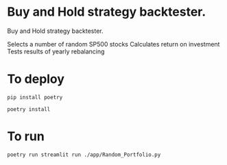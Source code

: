 # Buy and Hold strategy backtester.

Buy and Hold strategy backtester.

Selects a number of random SP500 stocks
Calculates return on investment
Tests results of yearly rebalancing 

# To deploy
```
pip install poetry

poetry install
```
# To run
```
poetry run streamlit run ./app/Random_Portfolio.py
```
